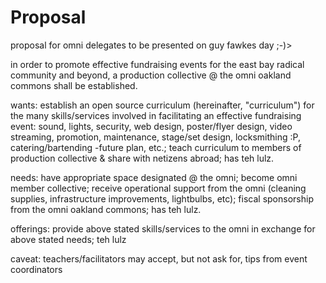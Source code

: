 # Proposal
proposal for omni delegates to be presented on guy fawkes day ;-)>

in order to promote effective fundraising events for the east bay radical community and beyond, a production collective @ the omni oakland commons shall be established.
  
  wants:
      establish an open source curriculum (hereinafter, "curriculum") for the many skills/services involved in facilitating an effective fundraising event:
          sound, 
          lights,
          security,
          web design,
          poster/flyer design,
          video streaming,
          promotion,
          maintenance,
          stage/set design,
          locksmithing :P,
          catering/bartending -future plan,
          etc.;
      teach curriculum to members of production collective & share with netizens abroad;
      has teh lulz.
      
  needs:
      have appropriate space designated @ the omni;
      become omni member collective;
      receive operational support from the omni (cleaning supplies, infrastructure improvements, lightbulbs, etc);
      fiscal sponsorship from the omni oakland commons;
      has teh lulz.
      
  offerings:
      provide above stated skills/services to the omni in exchange for above stated needs;
      teh lulz
      
  caveat:
      teachers/facilitators may accept, but not ask for, tips from event coordinators
  
  
